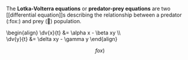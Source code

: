 The **Lotka-Volterra equations** or **predator-prey equations** are two [[differential equation]]s describing the relationship between a predator (:fox:) and prey (:rabbit:) population.

\begin{align}
\dv{x}{t} &= \alpha x - \beta xy \\\\\
\dv{y}{t} &= \delta xy - \gamma y
\end{align}

$$
fox)
$$